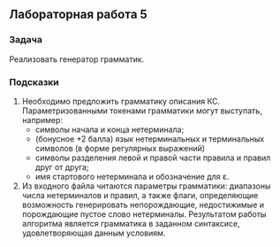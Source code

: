 ## Лабораторная работа 5
### Задача
Реализовать генератор грамматик.

### Подсказки
1. Необходимо предложить грамматику описания КС. Параметризованными токенами грамматики могут выступать, например:
    * символы начала и конца нетерминала;
    * (бонусное +2 балла) язык нетерминальных и терминальных символов (в форме регулярных выражений)
    * символы разделения левой и правой части правила и правил друг от друга;
    * имя стартового нетерминала и обозначение для ε.
2. Из входного файла читаются параметры грамматики: диапазоны числа нетерминалов и правил, а также флаги, определяющие возможность генерировать непорождающие, недостижимые и порождающие пустое слово нетерминалы. Результатом работы алгоритма является грамматика в заданном синтаксисе, удовлетворяющая данным условиям.